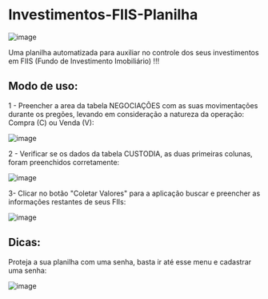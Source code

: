 # Investimentos-FIIS-Planilha

![image](https://user-images.githubusercontent.com/50775822/169923418-7ceaadcb-cbf1-49f1-8957-215dafe09fd1.png)


Uma planilha automatizada para auxiliar no controle dos seus investimentos em FIIS (Fundo de Investimento Imobiliário) !!!

## Modo de uso:

1 - Preencher a area da tabela NEGOCIAÇÕES com as suas movimentações durante os pregões, levando em consideração a natureza da operação: Compra (C) ou Venda (V):

![image](https://user-images.githubusercontent.com/50775822/169923726-e876a7ff-94dd-483f-9fa9-da0201b13c0c.png)



2 - Verificar se os dados da tabela CUSTODIA, as duas primeiras colunas, foram preenchidos corretamente:

![image](https://user-images.githubusercontent.com/50775822/169923865-ec5764c6-d20b-48a6-8bde-a4539724ef9f.png)



3- Clicar no botão "Coletar Valores" para a aplicação buscar e preencher as informações restantes de seus FIIs:

![image](https://user-images.githubusercontent.com/50775822/169924013-117ca8da-0183-4ad5-8bed-3916b3a69298.png)


## Dicas:

Proteja a sua planilha com uma senha, basta ir até esse menu e cadastrar uma senha:

![image](https://user-images.githubusercontent.com/50775822/169924165-9f12b944-e9bb-4e32-ba24-057b5f2e75f6.png)

